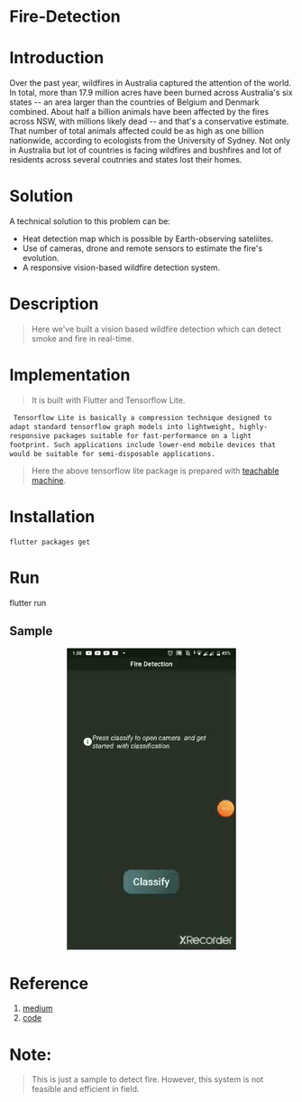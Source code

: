# Fire-Detection

# Introduction

Over the past year, wildfires in Australia captured the attention of the world. In total, more than 17.9 million acres have been burned across Australia's six states -- an area larger than the countries of Belgium and Denmark combined. About half a billion animals have been affected by the fires across NSW, with millions likely dead -- and that's a conservative estimate. That number of total animals affected could be as high as one billion nationwide, according to ecologists from the University of Sydney. Not only in Australia but lot of countries is facing wildfires and bushfires and lot of residents across several coutnries and states lost their homes.

# Solution

A technical solution to this problem can be:
- Heat detection map which is possible by Earth-observing sateliites.
- Use of cameras, drone and remote sensors to estimate the fire's evolution.
- A responsive vision-based wildfire detection system.

# Description

> Here we've built a vision based wildfire detection  which can detect smoke and fire in real-time.

# Implementation

> It is built with Flutter and Tensorflow Lite.

     Tensorflow Lite is basically a compression technique designed to adapt standard tensorflow graph models into lightweight, highly-responsive packages suitable for fast-performance on a light footprint. Such applications include lower-end mobile devices that would be suitable for semi-disposable applications.

> Here the above tensorflow lite package is prepared with [teachable machine](https://teachablemachine.withgoogle.com/train/image).

# Installation 
``` 
flutter packages get
```
# Run
flutter run

## Sample
<p align="center">
  <img src="sample/samples.gif" width="300" title="Sample 1">
</p>

# Reference
1. [medium](https://medium.com/innovation-incubator/real-time-image-classification-on-android-using-flutter-tflite-2674f03caf0f)
2. [code](https://github.com/kr1210/Flutter-Real-Time-Image-Classification)

# Note:
> This is just a sample to detect fire. However, this system is not feasible and efficient in field.
